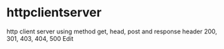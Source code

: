 # httpclientserver
http client server using method get, head, post and response header 200, 301, 403, 404, 500 Edit
